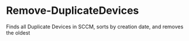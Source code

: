 # Remove-DuplicateDevices
Finds all Duplicate Devices in SCCM, sorts by creation date, and removes the oldest
